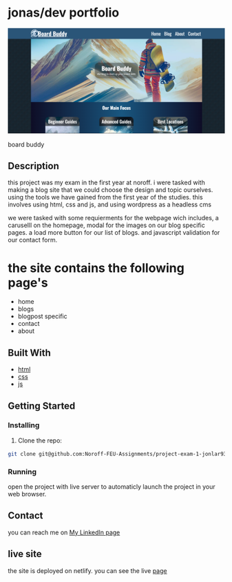 # jonas/dev portfolio

![image](/images/test/board-buddy.PNG)

board buddy

## Description

this project was my exam in the first year at noroff. i were tasked with making a blog site that we could choose the design and topic ourselves. using the tools we have gained from the first year of the studies.
this involves using html, css and js, and using wordpress as a headless cms

we were tasked with some requierments for the webpage wich includes, a caruselll on the homepage, modal for the images on our blog specific pages. a load more button for our list of blogs. and javascript validation for our contact form.

# the site contains the following page's

- home
- blogs
- blogpost specific
- contact
- about

## Built With

- [html](https://developer.mozilla.org/en-US/docs/Web/HTML)
- [css](https://developer.mozilla.org/en-US/docs/Web/CSS)
- [js](https://developer.mozilla.org/en-US/docs/Web/javascript)

## Getting Started

### Installing

1. Clone the repo:

```bash
git clone git@github.com:Noroff-FEU-Assignments/project-exam-1-jonlar93
```

### Running

open the project with live server to automaticly launch the project in your web browser.

## Contact

you can reach me on [My LinkedIn page](www.linkedin.com)

## live site

the site is deployed on netlify. you can see the live [page](https://board-buddy-exam.netlify.app/)
